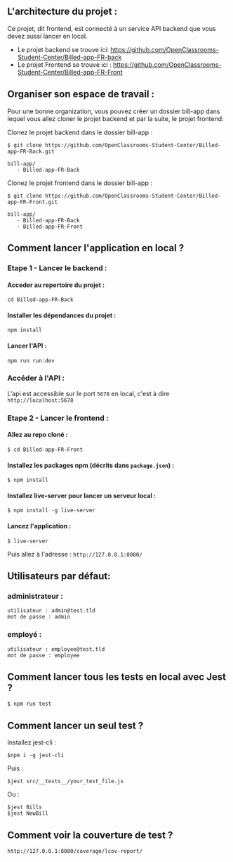 ## L'architecture du projet :
Ce projet, dit frontend, est connecté à un service API backend que vous devez aussi lancer en local.

- Le projet backend se trouve ici: https://github.com/OpenClassrooms-Student-Center/Billed-app-FR-back
- Le projet Frontend se trouve ici : https://github.com/OpenClassrooms-Student-Center/Billed-app-FR-Front

## Organiser son espace de travail :
Pour une bonne organization, vous pouvez créer un dossier bill-app dans lequel vous allez cloner le projet backend et par la suite, le projet frontend:

Clonez le projet backend dans le dossier bill-app :
```
$ git clone https://github.com/OpenClassrooms-Student-Center/Billed-app-FR-Back.git
```

```
bill-app/
   - Billed-app-FR-Back
```

Clonez le projet frontend dans le dossier bill-app :
```
$ git clone https://github.com/OpenClassrooms-Student-Center/Billed-app-FR-Front.git
```

```
bill-app/
   - Billed-app-FR-Back
   - Billed-app-FR-Front
```

## Comment lancer l'application en local ?

### Etape 1 - Lancer le backend :

#### Acceder au repertoire du projet :
```
cd Billed-app-FR-Back
```

#### Installer les dépendances du projet :

```
npm install
```

#### Lancer l'API :

```
npm run run:dev
```

### Accéder à l'API :

L'api est accessible sur le port `5678` en local, c'est à dire `http://localhost:5678`

### Etape 2 - Lancer le frontend :

#### Allez au repo cloné :
```
$ cd Billed-app-FR-Front
```

#### Installez les packages npm (décrits dans `package.json`) :
```
$ npm install
```

#### Installez live-server pour lancer un serveur local :
```
$ npm install -g live-server
```

#### Lancez l'application :
```
$ live-server
```

Puis allez à l'adresse : `http://127.0.0.1:8080/`

## Utilisateurs par défaut:

### administrateur : 
```
utilisateur : admin@test.tld 
mot de passe : admin
```
### employé :
```
utilisateur : employee@test.tld
mot de passe : employee
```

## Comment lancer tous les tests en local avec Jest ?

```
$ npm run test
```

## Comment lancer un seul test ?

Installez jest-cli :

```
$npm i -g jest-cli
```
Puis :

```
$jest src/__tests__/your_test_file.js
```

Ou :

```
$jest Bills
$jest NewBill
```

## Comment voir la couverture de test ?

`http://127.0.0.1:8080/coverage/lcov-report/`
